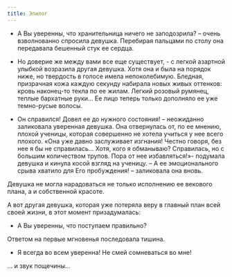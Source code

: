 ```yaml
---
title: Эпилог
---
```


- А Вы уверенны, что хранительница ничего не заподозрила? – очень взволнованно спросила девушка. Перебирая пальцами по столу она передавала бешенный стук ее сердца.

- Но доверие же между вами все еще существует, - с легкой азартной улыбкой возразила другая девушка. Хотя она и была на порядок ниже, но твердость в голосе имела непоколебимую. Бледная, призрачная кожа каждую секунду набирала новых живых оттенков: кровь наконец-то текла по ее жилам. Легкий розовый румянец, теплые бархатные руки… Ее лицо теперь только дополняло ее уже темно-русые волосы.

- Он справился! Довел ее до нужного состояния! – неожиданно заликовала уверенная девушка. Она отвернулась от, по ее мнению, плохой ученицы, которая совершенно не хотела учиться у нее всего плохого. «Она уже давно заслуживает изгнания! Честно говоря, без нее я бы не справилась… Хотя, кого я обманываю? Справилась, но с большим количеством трупов. Пора от нее избавляться!»- подумала девушка и кинула косой взгляд на ученицу. – А ее эмоционального срыва хватило для Его пробуждения! – заликовала она вновь.

Девушка не могла нарадоваться не только исполнению ее векового плана, а и собственной красоте.

А вот другая девушка, которая уже потеряла веру в главный план всей своей жизни, в этот момент призадумалась:

- А Вы уверенны, что поступаем правильно?

Ответом на первые мгновенья последовала тишина.

- Я всегда во всем уверенна! Не смей сомневаться во мне!

… и звук пощечины…
